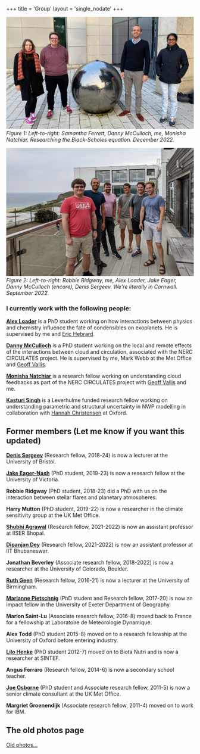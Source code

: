 +++
title = 'Group'
layout = 'single_nodate'
+++

![December 2022](earth_group_2022.jpg)
*Figure 1: Left-to-right: Samantha Ferrett, Danny McCulloch, me, Monisha Natchiar. Researching the Black-Scholes equation. December 2022.*

![September 2022](planet_group_2022.jpg)
*Figure 2: Left-to-right: Robbie Ridgway, me, Alex Loader, Jake Eager, Danny McCulloch (encore), Denis Sergeev. We're literally in Cornwall. September 2022.*

### I currently work with the following people:


[**Alex Loader**](https://experts.exeter.ac.uk/35300-alex-loader/about) is a PhD student
  working on how interactions between physics and chemistry influence
  the fate of condensibles on exoplanets. He is supervised by me and [Eric Hebrard](http://emps.exeter.ac.uk/physics-astronomy/staff/eh484). 

[**Danny McCulloch**](https://physics-astronomy.exeter.ac.uk/staff/dm575) is a PhD student
  working on the local and remote effects of the interactions between
  cloud and circulation, associated with the NERC CIRCULATES
  project. He is supervised by me, Mark Webb at the Met Office and [Geoff Vallis](http://empslocal.ex.ac.uk/people/staff/gv219/).

[**Monisha Natchiar**](https://experts.exeter.ac.uk/35547-monisha-natchiar-subbiah-renganathan/about) is a
  research fellow working on understanding cloud
  feedbacks as part of the NERC CIRCULATES project with [Geoff Vallis](http://empslocal.ex.ac.uk/people/staff/gv219/)
  and me.

[**Kasturi Singh**](http://mathematics.exeter.ac.uk/staff/ks1034) is a Leverhulme funded
	     research fellow 
	     working on understanding parametric and structural
	     uncertainty in NWP modelling in collaboration
	     with [Hannah
	     Christensen](https://www.physics.ox.ac.uk/our-people/arnold) at Oxford.


## Former members (Let me know if you want this updated)

[**Denis Sergeev**](https://dennissergeev.github.io/?utm_campaign=exeter.ac.uk) (Research fellow, 2018-24) is now a lecturer at the University of Bristol.

[**Jake Eager-Nash**](https://onlineacademiccommunity.uvic.ca/climate/uvic-climate-group-members/jake_eager-nash/) (PhD student, 2019-23) is now a research fellow at the University of Victoria.


**Robbie Ridgway** (PhD student, 2018-23) did a PhD
  with us on the interaction between stellar flares and planetary atmospheres.

**Harry Mutton** (PhD student, 2019-22) is now a researcher
in the climate sensitivity group at the UK Met Office.

[**Shubhi Agrawal**](https://www.researchgate.net/profile/Shubhi-Agrawal) (Research fellow, 2021-2022) is now
  an assistant professor at IISER Bhopal.

[**Dipanjan Dey**](https://www.iitbbs.ac.in/profile.php/dipanjan/) (Research fellow, 2021-2022) is now an assistant professor at IIT Bhubaneswar.

**Jonathan Beverley** (Associate research fellow, 2018-2022) is now a researcher at the University of Colorado, Boulder.</p>

[**Ruth Geen**](https://research.birmingham.ac.uk/en/persons/ruth-geen) (Research fellow, 2016-21) is now a lecturer
      at the University of Birmingham.

[**Marianne Pietschnig**](https://marianne-pietschnig.github.io/) (PhD student and Research fellow, 2017-20) is now an impact fellow in the University of Exeter Department of Geography.

**Marion Saint-Lu** (Associate research fellow, 2016-8)
      moved back to France for a fellowship at Laboratoire de
      Meteorologie Dynamique.

**Alex Todd** (PhD student 2015-8) moved on to a research fellowship
      at the University of Oxford before entering industry.

[**Lilo Henke**](https://www.sintef.no/en/all-employees/employee/lilo.henke/) (PhD student 2012-7) moved on to Biota Nutri and is now a researcher at SINTEF.

**Angus Ferraro** (Research fellow, 2014-6) is now a secondary school teacher.

[**Joe Osborne**](https://www.metoffice.gov.uk/research/people/joe-osborne) (PhD student and Associate research fellow, 2011-5) is now a senior climate
  consultant at the UK Met Office.

**Margriet Groenendijk** (Associate research fellow, 2011-4) moved on to work for IBM.

## The old photos page

[Old photos...](old_photos)
